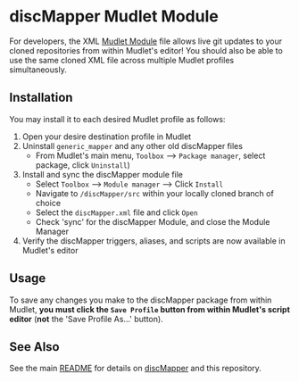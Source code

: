 # discMapper Mudlet Module

For developers, the XML [Mudlet Module](https://wiki.mudlet.org/w/Mudlet_Packages#What_is_a_Mudlet_module) file allows live git updates to your cloned repositories from within Mudlet's editor! You should also be able to use the same cloned XML file across multiple Mudlet profiles simultaneously.

## Installation

You may install it to each desired Mudlet profile as follows:

1. Open your desire destination profile in Mudlet
1. Uninstall `generic_mapper` and any other old discMapper files
    - From Mudlet's main menu, `Toolbox` --> `Package manager`, select package, click `Uninstall`)
1. Install and sync the discMapper module file
    - Select `Toolbox` --> `Module manager` --> Click `Install`
    - Navigate to `/discMapper/src` within your locally cloned branch of choice
    - Select the `discMapper.xml` file and click `Open`
    - Check 'sync' for the discMapper Module, and close the Module Manager
1. Verify the discMapper triggers, aliases, and scripts are now available in Mudlet's editor

## Usage

To save any changes you make to the discMapper package from within Mudlet, **you must click the `Save Profile`
button from within Mudlet's script editor** (__not__ the 'Save Profile As...' button).

## See Also

See the main [README](https://www.github.com/iLPdev/discMapper/README.md) for details on [discMapper](https://www.github.com/iLPdev/discMapper)
and this repository.
